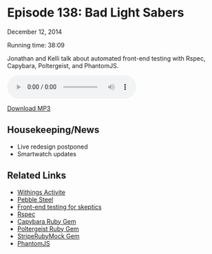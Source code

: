 Episode 138: Bad Light Sabers
====
December 12, 2014

Running time: 38:09

Jonathan and Kelli talk about automated front-end testing with Rspec, Capybara, Poltergeist, and PhantomJS.

<audio preload="auto" controls>
    <source src="https://s3.amazonaws.com/nitch/Episode_138_Bad_Light_Sabers.mp3" type="audio/mpeg" />
    <source src="https://s3.amazonaws.com/nitch/Episode_138_Bad_Light_Sabers.ogg" type="audio/ogg" />
    Your browser does not support HTML5 audio. Please download the episode using the link below.
</audio>

[Download MP3](https://s3.amazonaws.com/nitch/Episode_138_Bad_Light_Sabers.mp3 "Episode 138: Bad Light Sabers")

## Housekeeping/News

* Live redesign postponed
* Smartwatch updates

## Related Links

* [Withings Activite](http://www.withings.com/us/withings-activite.html "Withings Store")
* [Pebble Steel](https://getpebble.com/pebble_steel "Pebble Smartwatch | Smartwatch for iPhone &amp; Android")
* [Front-end testing for skeptics](https://www.youtube.com/watch?v=9GO7XGmv5gk)
* [Rspec](http://rspec.info/ "RSpec.info: home")
* [Capybara Ruby Gem](https://rubygems.org/gems/capybara "capybara | RubyGems.org | your community gem host")
* [Poltergeist Ruby Gem](https://rubygems.org/gems/poltergeist "poltergeist | RubyGems.org | your community gem host")
* [StripeRubyMock Gem](https://github.com/rebelidealist/stripe-ruby-mock "rebelidealist/stripe-ruby-mock · GitHub")
* [PhantomJS](http://phantomjs.org/ "PhantomJS | PhantomJS")